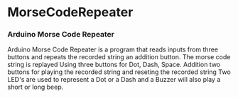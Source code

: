 # MorseCodeRepeater
### Arduino Morse Code Repeater
Arduino Morse Code Repeater is a program that reads inputs from three buttons and repeats the recorded string an addition button. The morse code string is replayed 
Using three buttons for Dot, Dash, Space.
Addition two buttons for playing the recorded string and reseting the recorded string
Two LED's are used to represent a Dot or a Dash and a Buzzer will also play a short or long beep.
